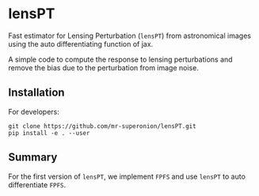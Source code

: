 # lensPT

Fast estimator for Lensing Perturbation (`lensPT`) from astronomical images
using the auto differentiating function of jax.

A simple code to compute the response to lensing perturbations and remove the
bias due to the perturbation from image noise.


## Installation

For developers:
```shell
git clone https://github.com/mr-superonion/lensPT.git
pip install -e . --user
```

## Summary
For the first version of `lensPT`, we implement `FPFS` and use `lensPT` to auto
differentiate `FPFS`.
